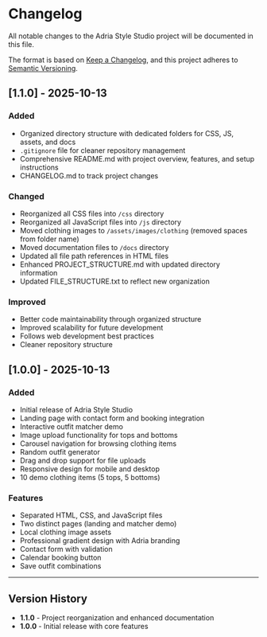 # Changelog

All notable changes to the Adria Style Studio project will be documented in this file.

The format is based on [Keep a Changelog](https://keepachangelog.com/en/1.0.0/),
and this project adheres to [Semantic Versioning](https://semver.org/spec/v2.0.0.html).

## [1.1.0] - 2025-10-13

### Added
- Organized directory structure with dedicated folders for CSS, JS, assets, and docs
- `.gitignore` file for cleaner repository management
- Comprehensive README.md with project overview, features, and setup instructions
- CHANGELOG.md to track project changes

### Changed
- Reorganized all CSS files into `/css` directory
- Reorganized all JavaScript files into `/js` directory
- Moved clothing images to `/assets/images/clothing` (removed spaces from folder name)
- Moved documentation files to `/docs` directory
- Updated all file path references in HTML files
- Enhanced PROJECT_STRUCTURE.md with updated directory information
- Updated FILE_STRUCTURE.txt to reflect new organization

### Improved
- Better code maintainability through organized structure
- Improved scalability for future development
- Follows web development best practices
- Cleaner repository structure

## [1.0.0] - 2025-10-13

### Added
- Initial release of Adria Style Studio
- Landing page with contact form and booking integration
- Interactive outfit matcher demo
- Image upload functionality for tops and bottoms
- Carousel navigation for browsing clothing items
- Random outfit generator
- Drag and drop support for file uploads
- Responsive design for mobile and desktop
- 10 demo clothing items (5 tops, 5 bottoms)

### Features
- Separated HTML, CSS, and JavaScript files
- Two distinct pages (landing and matcher demo)
- Local clothing image assets
- Professional gradient design with Adria branding
- Contact form with validation
- Calendar booking button
- Save outfit combinations

---

## Version History

- **1.1.0** - Project reorganization and enhanced documentation
- **1.0.0** - Initial release with core features
